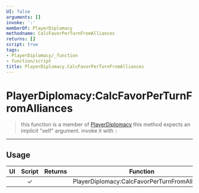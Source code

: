 ```yaml
---
UI: false
arguments: []
invoke: ':'
memberOf: PlayerDiplomacy
methodname: CalcFavorPerTurnFromAlliances
returns: []
script: true
tags:
- PlayerDiplomacy/_function
- function/script
title: PlayerDiplomacy.CalcFavorPerTurnFromAlliances
---
```

# PlayerDiplomacy:CalcFavorPerTurnFromAlliances
> this function is a member of [PlayerDiplomacy](civ-6/lua/PlayerDiplomacy.md)
> this method expects an implicit "self" argument. invoke it with `:`
-----
## Usage
|  UI | Script | Returns | Function | Arguments |
|:---:|:------:|-------:|:--------:|:---------|
| |✓||PlayerDiplomacy:CalcFavorPerTurnFromAlliances||
